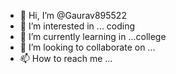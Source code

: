 - 👋 Hi, I’m @Gaurav895522
- 👀 I’m interested in ... coding
- 🌱 I’m currently learning in ...college
- 💞️ I’m looking to collaborate on ...
- 📫 How to reach me ...

<!---
Gaurav895522/Gaurav895522 is a ✨ special ✨ repository because its `README.md` (this file) appears on your GitHub profile.
You can click the Preview link to take a look at your changes.
--->
